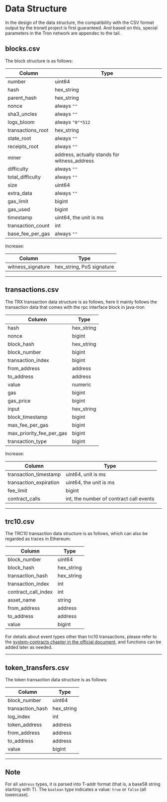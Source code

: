 
# Data Structure

In the design of the data structure, the compatibility with the CSV format output by the tronetl project is first guaranteed.
And based on this, special parameters in the Tron network are appendec to the tail.

## blocks.csv

The block structure is as follows:

| Column            | Type                                         |
| ----------------- | -------------------------------------------- |
| number            | uint64                                       |
| hash              | hex_string                                   |
| parent_hash       | hex_string                                   |
| nonce             | always `""`                                  |
| sha3_uncles       | always `""`                                  |
| logs_bloom        | always `"0"*512`                             |
| transactions_root | hex_string                                   |
| state_root        | always `""`                                  |
| receipts_root     | always `""`                                  |
| miner             | address, actually stands for witness_address |
| difficulty        | always `""`                                  |
| total_difficulty  | always `""`                                  |
| size              | uint64                                       |
| extra_data        | always `""`                                  |
| gas_limit         | bigint                                       |
| gas_used          | bigint                                       |
| timestamp         | uint64, the unit is ms                       |
| transaction_count | int                                          |
| base_fee_per_gas  | always `""`                                  |

Increase:

| Column            | Type                      |
| ----------------- | ------------------------- |
| witness_signature | hex_string, PoS signature |

---

## transactions.csv

The TRX transaction data structure is as follows, here it mainly follows the transaction data that comes with the rpc interface block in java-tron

| Column                   | Type       |
| ------------------------ | ---------- |
| hash                     | hex_string |
| nonce                    | bigint     |
| block_hash               | hex_string |
| block_number             | bigint     |
| transaction_index        | bigint     |
| from_address             | address    |
| to_address               | address    |
| value                    | numeric    |
| gas                      | bigint     |
| gas_price                | bigint     |
| input                    | hex_string |
| block_timestamp          | bigint     |
| max_fee_per_gas          | bigint     |
| max_priority_fee_per_gas | bigint     |
| transaction_type         | bigint     |

Increase:

| Column                 | Type                                    |
| ---------------------- | --------------------------------------- |
| transaction_timestamp  | uint64, unit is ms                      |
| transaction_expiration | uint64, the unit is ms                  |
| fee_limit              | bigint                                  |
| contract_calls         | int, the number of contract call events |


---

## trc10.csv

The TRC10 transaction data structure is as follows, which can also be regarded as traces in Ethereum:

| Column              | Type       |
| ------------------- | ---------- |
| block_number        | uint64     |
| block_hash          | hex_string |
| transaction_hash    | hex_string |
| transaction_index   | int        |
| contract_call_index | int        |
| asset_name          | string     |
| from_address        | address    |
| to_address          | address    |
| value               | bigint     |


For details about event types other than trc10 transactions, please refer to the [system-contracts chapter in the official document](https://tronprotocol.github.io/documentation-en/mechanism-algorithm/system-contracts/), and functions can be added later as needed.

---


## token_transfers.csv

The token transaction data structure is as follows:

| Column           | Type       |
| ---------------- | ---------- |
| block_number     | uint64     |
| transaction_hash | hex_string |
| log_index        | int        |
| token_address    | address    |
| from_address     | address    |
| to_address       | address    |
| value            | bigint     |

---

## Note

For all `address` types, it is parsed into T-addr format (that is, a base58 string starting with T).
The `boolean` type indicates a value: `true` or `false` (all lowercase).